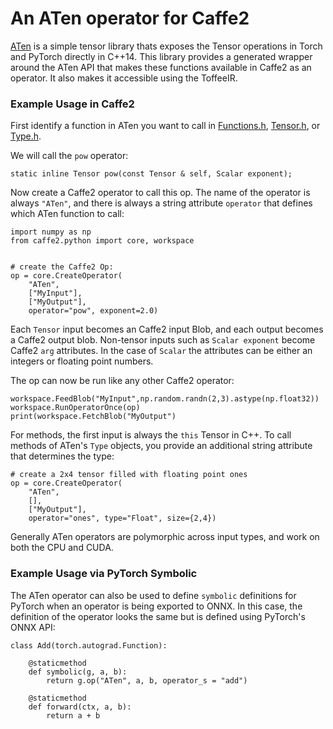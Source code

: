 # An ATen operator for Caffe2

[ATen](https://github.com/zdevito/aten) is a simple tensor library thats exposes the Tensor operations in Torch
and PyTorch directly in C++14. This library provides a generated wrapper around the ATen API
that makes these functions available in Caffe2 as an operator. It also makes it accessible using the
ToffeeIR.


### Example Usage in Caffe2

First identify a function in ATen you want to call in [Functions.h](https://github.com/zdevito/ATen/blob/master/doc/Functions.h),
[Tensor.h](https://github.com/zdevito/ATen/blob/master/doc/Tensor.h), or [Type.h](https://github.com/zdevito/ATen/blob/master/doc/Type.h).

We will call the `pow` operator:

```
static inline Tensor pow(const Tensor & self, Scalar exponent);
```

Now create a Caffe2 operator to call this op. The name of the operator is always `"ATen"`,
and there is always a string attribute `operator` that defines which ATen function to call:


```
import numpy as np
from caffe2.python import core, workspace


# create the Caffe2 Op:
op = core.CreateOperator(
    "ATen",
    ["MyInput"],
    ["MyOutput"],
    operator="pow", exponent=2.0)

```

Each `Tensor` input becomes an Caffe2 input Blob, and each output becomes a Caffe2 output blob.
Non-tensor inputs such as `Scalar exponent` become Caffe2 `arg` attributes.
In the case of `Scalar` the attributes can be either an integers or floating point numbers.

The op can now be run like any other Caffe2 operator:

```
workspace.FeedBlob("MyInput",np.random.randn(2,3).astype(np.float32))
workspace.RunOperatorOnce(op)
print(workspace.FetchBlob("MyOutput")
```

For methods, the first input is always the `this` Tensor in C++.
To call methods of ATen's `Type` objects, you provide an additional string attribute
that determines the type:

```
# create a 2x4 tensor filled with floating point ones
op = core.CreateOperator(
    "ATen",
    [],
    ["MyOutput"],
    operator="ones", type="Float", size={2,4})
```

Generally ATen operators are polymorphic across input types, and work on both the CPU and CUDA.

### Example Usage via PyTorch Symbolic

The ATen operator can also be used to define `symbolic` definitions for PyTorch when an operator is being exported
to ONNX. In this case, the definition of the operator looks the same but is defined using PyTorch's ONNX API:

```
class Add(torch.autograd.Function):

    @staticmethod
    def symbolic(g, a, b):
        return g.op("ATen", a, b, operator_s = "add")

    @staticmethod
    def forward(ctx, a, b):
        return a + b
```
